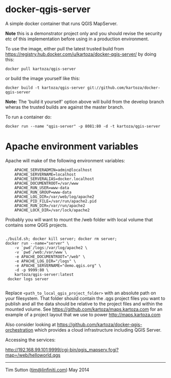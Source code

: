 docker-qgis-server
==================

A simple docker container that runs QGIS MapServer.


**Note** this is a demonstrator project only and you should revise the security
etc of this implementation before using in a production environment.

To use the image, either pull the latest trusted build from 
https://registry.hub.docker.com/u/kartoza/docker-qgis-server/ by doing this:

```
docker pull kartoza/qgis-server
```

or build the image yourself like this:

```
docker build -t kartoza/qgis-server git://github.com/kartoza/docker-qgis-server
```

**Note:** The 'build it yourself' option above will build from the develop branch
wheras the trusted builds are against the master branch.


To run a container do:

```
docker run --name "qgis-server" -p 8081:80 -d -t kartoza/qgis-server
```

Apache environment variables
============================

Apache will make of the following environment variables:

```
	APACHE_SERVERADMIN=admin@localhost
	APACHE_SERVERNAME=localhost
	APACHE_SERVERALIAS=docker.localhost
	APACHE_DOCUMENTROOT=/var/www
	APACHE_RUN_USER=www-data
	APACHE_RUN_GROUP=www-data
	APACHE_LOG_DIR=/var/web/log/apache2
	APACHE_PID_FILE=/var/run/apache2.pid
	APACHE_RUN_DIR=/var/run/apache2
	APACHE_LOCK_DIR=/var/lock/apache2
```

Probably you will want to mount the /web folder with local volume
that contains some QGIS projects. 

```

./build.sh; docker kill server; docker rm server; 
docker run --name="server" \
    -v `pwd`/logs:/var/log/apache2 \
    -v `pwd`/web:/var/www \
    -e APACHE_DOCUMENTROOT="/web" \
    -e APACHE_LOG_DIR="/logs" \
    -e APACHE_SERVERNAME="demo.qgis.org" \
    -d -p 9999:80 \
    kartoza/qgis-server:latest
 docker logs server


```

Replace ``<path_to_local_qgis_project_folder>`` with an absolute path on your
filesystem. That folder should contain the .qgs project files you want to
publish and all the data should be relative to the project files and within the
mounted volume. See https://github.com/kartoza/maps.kartoza.com for an example
of a project layout that we use to power http://maps.kartoza.com




Also consider looking at https://github.com/kartoza/docker-qgis-orchestration
which provides a cloud infrastructure including QGIS Server.


Accessing the services:

http://192.168.99.101:9999/cgi-bin/qgis_mapserv.fcgi?map=/web/helloworld.qgs


-----------

Tim Sutton (tim@linfiniti.com)
May 2014

